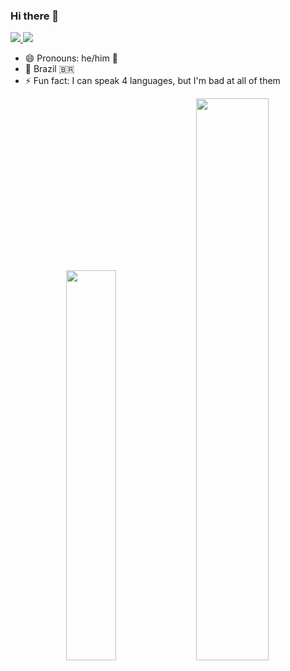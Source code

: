 ### Hi there 👋

<a title="Discord" href="https://discord.gg/674gpDQUVq">
       <img src="https://img.shields.io/discord/809528329337962516?label=discord&logo=discord" />
     </a>
<a title="Twitter" href="https://twitter.com/bdlukaadev">
       <img src="https://img.shields.io/badge/twitter-bdlukaadev-blue?style=flat-square&color=7A7574&labelColor=0078D7">
     </a>
     
- 😄 Pronouns: he/him 🌈
- 📌 Brazil :brazil:
- ⚡ Fun fact: I can speak 4 languages, but I'm bad at all of them

<div align="center">
   <img width="40%" src="https://github-readme-stats.vercel.app/api/top-langs/?username=bdlukaa&theme=dark&layout=compact" /> <img width="48%" src="https://github-readme-stats.vercel.app/api?username=bdlukaa&show_icons=true&theme=dark" />
</div>
